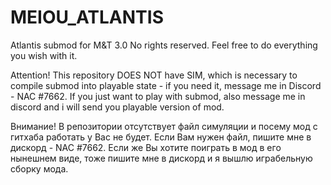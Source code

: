# MEIOU_ATLANTIS
Atlantis submod for M&amp;T 3.0
No rights reserved. Feel free to do everything you wish with it.

Attention! 
This repository DOES NOT have SIM, which is necessary to compile submod into playable state - if you need it, message me in Discord - NAC #7662.
If you just want to play with submod, also message me in discord and i will send you playable version of mod.

Внимание!
В репозитории отсутствует файл симуляции и посему мод с гитхаба работать у Вас не будет. Если Вам нужен файл, пишите мне в дискорд - NAC #7662.
Если же Вы хотите поиграть в мод в его нынешнем виде, тоже пишите мне в дискорд и я вышлю играбельную сборку мода.
